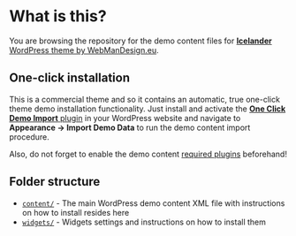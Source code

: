 # What is this?

You are browsing the repository for the demo content files for [**Icelander** WordPress theme by WebManDesign.eu](https://www.webmandesign.eu/portfolio/icelander-wordpress-theme/).


## One-click installation

This is a commercial theme and so it contains an automatic, true one-click theme demo installation functionality. Just install and activate the [**One Click Demo Import** plugin](https://wordpress.org/plugins/one-click-demo-import/) in your WordPress website and navigate to **Appearance &rarr; Import Demo Data** to run the demo content import procedure.

Also, do not forget to enable the demo content [required plugins](https://github.com/webmandesign/demo-content/tree/master/icelander/content/#before-you-begin) beforehand!


## Folder structure

* [`content/`](https://github.com/webmandesign/demo-content/tree/master/icelander/content) - The main WordPress demo content XML file with instructions on how to install resides here
* [`widgets/`](https://github.com/webmandesign/demo-content/tree/master/icelander/widgets) - Widgets settings and instructions on how to install them
